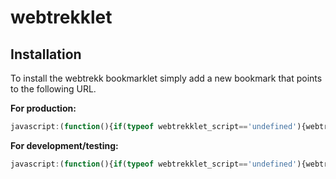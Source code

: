 # webtrekklet

## Installation
To install the webtrekk bookmarklet simply add a new bookmark that points to the following URL.

**For production:**
```javascript
javascript:(function(){if(typeof webtrekklet_script=='undefined'){webtrekklet_script=document.createElement('script');webtrekklet_script.type='text/javascript';webtrekklet_script.src='https://rawcdn.githack.com/claudio-pose/webtrekklet/ced5dc060f9f87a47294187d59557a8b8397ccc9/webtrekk_bookmarklet.js';document.getElementsByTagName('head')[0].appendChild(webtrekklet_script);}else{showHideWebtrekklet()();}})();
```

**For development/testing:**
```javascript
javascript:(function(){if(typeof webtrekklet_script=='undefined'){webtrekklet_script=document.createElement('script');webtrekklet_script.type='text/javascript';webtrekklet_script.src='https://raw.githack.com/claudio-pose/webtrekklet/master/webtrekk_bookmarklet.js';document.getElementsByTagName('head')[0].appendChild(webtrekklet_script);}else{showHideWebtrekklet()();}})();
```
